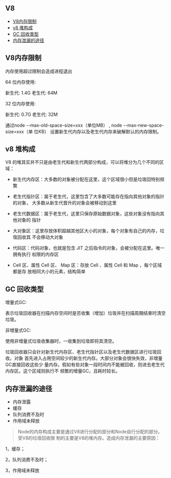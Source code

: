 V8
--


<!-- vim-markdown-toc GFM -->

* [V8内存限制](#v8内存限制)
* [v8 堆构成](#v8-堆构成)
* [GC 回收类型](#gc-回收类型)
* [内存泄漏的途径](#内存泄漏的途径)

<!-- vim-markdown-toc -->

## V8内存限制

内存使用超过限制会造成进程退出

64 位内存使用:

新生代: 1.4G
老生代: 64M

32 位内存使用:

新生代: 0.7G
老生代: 32M

通过node --max-old-space-size=xxx（单位MB） , node --max-new-space-size=xxx（单
位KB） 设置新生代内存以及老生代内存来破解默认的内存限制。


## v8 堆构成

V8 的堆其实并不只是由老生代和新生代两部分构成，可以将堆分为几个不同的区域：

- 新生代内存区：大多数的对象被分配在这里，这个区域很小但是垃圾回特别频繁

- 老生代指针区：属于老生代，这里包含了大多数可能存在指向其他对象的指针的对象，
  大多数从新生代晋升的对象会被移动到这里

- 老生代数据区：属于老生代，这里只保存原始数据对象，这些对象没有指向其他对象的
  指针

- 大对象区：这里存放体积超越其他区大小的对象，每个对象有自己的内存，垃圾回收其
  不会移动大对象

- 代码区：代码对象，也就是包含 JIT 之后指令的对象，会被分配在这里。唯一拥有执行
  权限的内存区

- Cell 区、属性 Cell 区、 Map 区：存放 Cell 、属性 Cell 和 Map ，每个区域都是存
  放相同大小的元素，结构简单

## GC 回收类型

增量式GC:

表示垃圾回收器在扫描内存空间时是否收集（增加）垃圾并在扫描周期结束时清空垃圾。

非增量式GC:

使用非增量式垃圾收集器时，一收集到垃圾即将其清空。

垃圾回收器只会针对新生代内存区、老生代指针区以及老生代数据区进行垃圾回收。对象
首先进入占用空间较少的新生代内存。大部分对象会很快失效，非增量GC直接回收这些少
量内存。假如有些对象一段时间内不能被回收，则进去老生代内存区。这个区域则执行不
频繁的增量GC，且耗时较长。

## 内存泄漏的途径

- 内存泄露
- 缓存
- 队列消费不及时
- 作用域未释放

> Node的内存构成主要是通过V8进行分配的部分和Node自行分配的部分。受V8的垃圾回收限
> 制的主要是V8的堆内存。造成内存泄漏的主要原因：

1，缓存；

2，队列消费不及时；

3，作用域未释放
